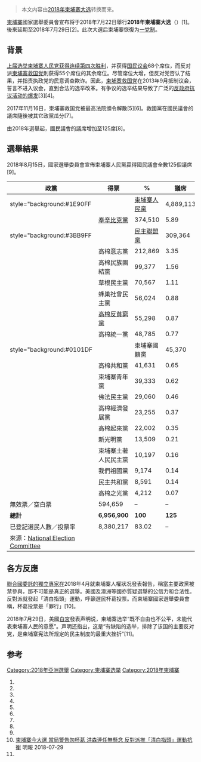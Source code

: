 > 本文内容由[2018年柬埔寨大选](https://zh.wikipedia.org/wiki/2018年柬埔寨大选)转换而来。


[柬埔寨](../Page/柬埔寨.md "wikilink")國家選舉委員會宣布将于2018年7月22日舉行**2018年柬埔寨大选**（）\[1\]。後來延期至2018年7月29日\[2\]。此次大選后柬埔寨恢復为[一党制](../Page/一党制.md "wikilink")。

## 背景

[上届选举](../Page/2013年柬埔寨大选.md "wikilink")[柬埔寨人民党获得连续第四次胜利](https://zh.wikipedia.org/wiki/柬埔寨人民党 "wikilink")，并获得[国民议会](../Page/柬埔寨国民议会.md "wikilink")68个席位，而反对派[柬埔寨救国党](../Page/柬埔寨救国党.md "wikilink")則获得55个席位的其余席位。尽管席位大增，但反对党否认了结果，并指责执政党的民意调查欺诈。因此，[柬埔寨救国党](../Page/柬埔寨救国党.md "wikilink")在2013年9月抵制议会，誓言不进入议会，直到合法的选举改革。有争议的选举结果导致了广泛的[反政府抗议活动的爆发](https://zh.wikipedia.org/wiki/柬埔寨示威_\(2013年－2014年\) "wikilink")\[3\]\[4\]。

2017年11月16日，柬埔寨救国党被最高法院頒令解散\[5\]\[6\]。救國黨在國民議會的議席隨後被其它政黨瓜分\[7\]。

由2018年選舉起，國民議會的議席增加至125席\[8\]。

## 選舉結果

2018年8月15日，國家選舉委員會宣佈柬埔寨人民黨贏得國民議會全數125個議席\[9\]。

| 政黨                                                                                                                                 | 得票                                                              | %         | 議席      | 增減     |
| ---------------------------------------------------------------------------------------------------------------------------------- | --------------------------------------------------------------- | --------- | ------- | ------ |
| style="background:\#1E90FF |                                                                                                       | [柬埔寨人民黨](../Page/柬埔寨人民黨.md "wikilink")                          | 4,889,113 | 76.85   | 125    |
|                                                                                                                                    | [奉辛比克黨](../Page/奉辛比克黨.md "wikilink")                            | 374,510   | 5.89    | 0      |
| style="background:\#3BB9FF|                                                                                                        | [民主聯盟黨](https://zh.wikipedia.org/wiki/民主聯盟黨_\(柬埔寨\) "wikilink") | 309,364   | 4.86    | 0      |
|                                                                                                                                    | 高棉意志黨                                                           | 212,869   | 3.35    | 0      |
|                                                                                                                                    | 高棉民族團結黨                                                         | 99,377    | 1.56    | 0      |
|                                                                                                                                    | 草根民主黨                                                           | 70,567    | 1.11    | 0      |
|                                                                                                                                    | 蜂巢社會民主黨                                                         | 56,024    | 0.88    | 0      |
|                                                                                                                                    | [高棉反貧窮黨](https://zh.wikipedia.org/wiki/高棉反貧窮黨 "wikilink")       | 55,298    | 0.87    | 0      |
|                                                                                                                                    | 高棉統一黨                                                           | 48,785    | 0.77    | 0      |
| style="background:\#0101DF|                                                                                                        | 柬埔寨國籍黨                                                          | 45,370    | 0.71    | 0      |
|                                                                                                                                    | 高棉共和黨                                                           | 41,631    | 0.65    | 0      |
|                                                                                                                                    | 柬埔寨青年黨                                                          | 39,333    | 0.62    | 0      |
|                                                                                                                                    | 佛法民主黨                                                           | 29,060    | 0.46    | 0      |
|                                                                                                                                    | 高棉經濟發展黨                                                         | 23,255    | 0.37    | 0      |
|                                                                                                                                    | 高棉起來黨                                                           | 22,002    | 0.35    | 0      |
|                                                                                                                                    | 新光明黨                                                            | 13,509    | 0.21    | 0      |
|                                                                                                                                    | 柬埔寨土著人民民主黨                                                      | 10,197    | 0.16    | 0      |
|                                                                                                                                    | 我們祖國黨                                                           | 9,174     | 0.14    | 0      |
|                                                                                                                                    | 民主共和黨                                                           | 8,591     | 0.14    | 0      |
|                                                                                                                                    | 高棉之光黨                                                           | 4,212     | 0.07    | 0      |
| 無效票／空白票                                                                                                                            | 594,659                                                         | –         | –       | –      |
| **總計**                                                                                                                             | **6,956,900**                                                   | **100**   | **125** | **+2** |
| 已登記選民人數／投票率                                                                                                                        | 8,380,217                                                       | 83.02     | –       | –      |
| 來源：[National Election Committee](https://www.necelect.org.kh/khmer/sites/default/files/images-attachment/provisional-result_0.jpg) |                                                                 |           |         |        |

## 各方反應

[聯合國委託的獨立專家在](https://zh.wikipedia.org/wiki/聯合國 "wikilink")2018年4月就柬埔寨人權狀况發表報告，稱當主要政黨被禁參與，那不可能是真正的選舉。美國及澳洲等國亦質疑選舉的公信力和合法性。反對派就發起「清白指頭」運動，呼籲選民杯葛投票。而柬埔寨國家選舉委員會稱，杯葛投票是「罪行」\[10\]。

2018年7月29日，美國[白宮](../Page/白宮.md "wikilink")發表声明说，柬埔寨选举“既不自由也不公平，未能代表柬埔寨人民的意愿”。声明还指出，这是“有缺陷的选举，排除了该国的主要反对党，是柬埔寨宪法所规定的民主制度的最重大挫折”\[11\]。

## 参考

<references/>

[Category:2018年亞洲選舉](https://zh.wikipedia.org/wiki/Category:2018年亞洲選舉 "wikilink") [Category:柬埔寨选举](https://zh.wikipedia.org/wiki/Category:柬埔寨选举 "wikilink") [Category:2018年柬埔寨](https://zh.wikipedia.org/wiki/Category:2018年柬埔寨 "wikilink")

1.
2.
3.
4.
5.
6.
7.
8.
9.
10. [柬埔寨今大選 當局警告勿杯葛 洪森連任無懸念 反對派推「清白指頭」運動抗衡](https://news.mingpao.com/pns/dailynews/web_tc/article/20180729/s00014/1532801099137) 明報 2018-07-29
11.
